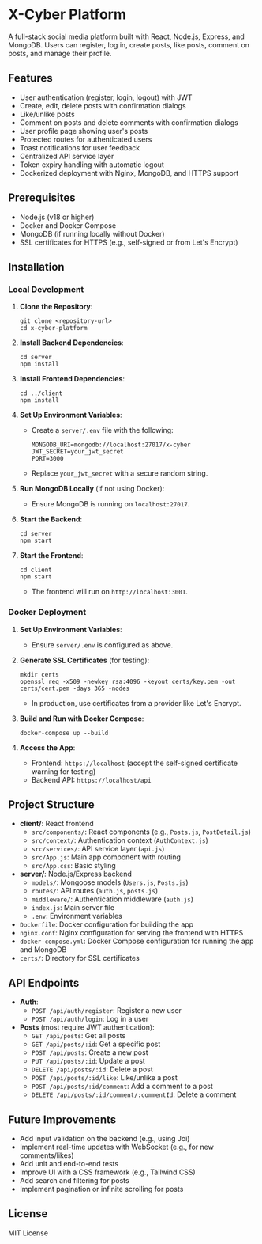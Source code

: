 # X-Cyber Platform

A full-stack social media platform built with React, Node.js, Express, and MongoDB. Users can register, log in, create posts, like posts, comment on posts, and manage their profile.

## Features
- User authentication (register, login, logout) with JWT
- Create, edit, delete posts with confirmation dialogs
- Like/unlike posts
- Comment on posts and delete comments with confirmation dialogs
- User profile page showing user's posts
- Protected routes for authenticated users
- Toast notifications for user feedback
- Centralized API service layer
- Token expiry handling with automatic logout
- Dockerized deployment with Nginx, MongoDB, and HTTPS support

## Prerequisites
- Node.js (v18 or higher)
- Docker and Docker Compose
- MongoDB (if running locally without Docker)
- SSL certificates for HTTPS (e.g., self-signed or from Let's Encrypt)

## Installation

### Local Development
1. **Clone the Repository**:
   ```
   git clone <repository-url>
   cd x-cyber-platform
   ```

2. **Install Backend Dependencies**:
   ```
   cd server
   npm install
   ```

3. **Install Frontend Dependencies**:
   ```
   cd ../client
   npm install
   ```

4. **Set Up Environment Variables**:
   - Create a `server/.env` file with the following:
     ```
     MONGODB_URI=mongodb://localhost:27017/x-cyber
     JWT_SECRET=your_jwt_secret
     PORT=3000
     ```
   - Replace `your_jwt_secret` with a secure random string.

5. **Run MongoDB Locally** (if not using Docker):
   - Ensure MongoDB is running on `localhost:27017`.

6. **Start the Backend**:
   ```
   cd server
   npm start
   ```

7. **Start the Frontend**:
   ```
   cd client
   npm start
   ```
   - The frontend will run on `http://localhost:3001`.

### Docker Deployment
1. **Set Up Environment Variables**:
   - Ensure `server/.env` is configured as above.

2. **Generate SSL Certificates** (for testing):
   ```
   mkdir certs
   openssl req -x509 -newkey rsa:4096 -keyout certs/key.pem -out certs/cert.pem -days 365 -nodes
   ```
   - In production, use certificates from a provider like Let's Encrypt.

3. **Build and Run with Docker Compose**:
   ```
   docker-compose up --build
   ```

4. **Access the App**:
   - Frontend: `https://localhost` (accept the self-signed certificate warning for testing)
   - Backend API: `https://localhost/api`

## Project Structure
- **client/**: React frontend
  - `src/components/`: React components (e.g., `Posts.js`, `PostDetail.js`)
  - `src/context/`: Authentication context (`AuthContext.js`)
  - `src/services/`: API service layer (`api.js`)
  - `src/App.js`: Main app component with routing
  - `src/App.css`: Basic styling
- **server/**: Node.js/Express backend
  - `models/`: Mongoose models (`Users.js`, `Posts.js`)
  - `routes/`: API routes (`auth.js`, `posts.js`)
  - `middleware/`: Authentication middleware (`auth.js`)
  - `index.js`: Main server file
  - `.env`: Environment variables
- `Dockerfile`: Docker configuration for building the app
- `nginx.conf`: Nginx configuration for serving the frontend with HTTPS
- `docker-compose.yml`: Docker Compose configuration for running the app and MongoDB
- `certs/`: Directory for SSL certificates

## API Endpoints
- **Auth**:
  - `POST /api/auth/register`: Register a new user
  - `POST /api/auth/login`: Log in a user
- **Posts** (most require JWT authentication):
  - `GET /api/posts`: Get all posts
  - `GET /api/posts/:id`: Get a specific post
  - `POST /api/posts`: Create a new post
  - `PUT /api/posts/:id`: Update a post
  - `DELETE /api/posts/:id`: Delete a post
  - `POST /api/posts/:id/like`: Like/unlike a post
  - `POST /api/posts/:id/comment`: Add a comment to a post
  - `DELETE /api/posts/:id/comment/:commentId`: Delete a comment

## Future Improvements
- Add input validation on the backend (e.g., using Joi)
- Implement real-time updates with WebSocket (e.g., for new comments/likes)
- Add unit and end-to-end tests
- Improve UI with a CSS framework (e.g., Tailwind CSS)
- Add search and filtering for posts
- Implement pagination or infinite scrolling for posts

## License
MIT License
